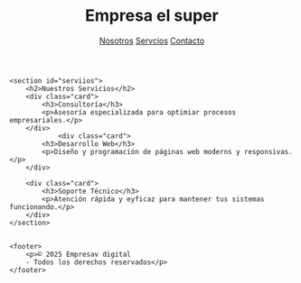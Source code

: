<!DOCTYPE html>
<html lang="es">
<head>
    
</head>
<body>
 <header>
        <h1>Empresa el super</h1>
        <nav>
            <a href="#nootrs">Nosotros</a>
            <a href="#servcios">Servcios</a>
            <a href="#contacto">Contacto</a>
        </nav>
    </header>
    



   

    <section id="serviios">
        <h2>Nuestros Servicios</h2>
        <div class="card">
            <h3>Consultoría</h3>
            <p>Asesoría especializada para optimiar procesos empresariales.</p>
        </div>
                <div class="card">
            <h3>Desarrollo Web</h3>
            <p>Diseño y programación de páginas web moderns y responsivas.</p>
        </div>

        <div class="card">
            <h3>Soporte Técnico</h3>
            <p>Atención rápida y eyficaz para mantener tus sistemas funcionando.</p>
        </div>
    </section>


    <footer>
        <p>© 2025 Empresav digital
        - Todos los derechos reservados</p>
    </footer>
</body>
</html>


